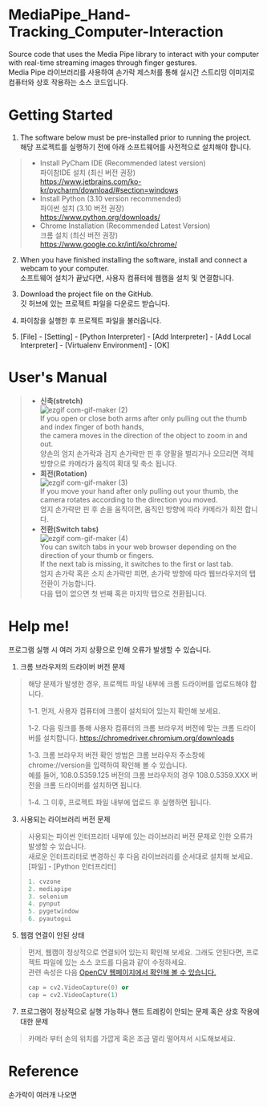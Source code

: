 # MediaPipe_Hand-Tracking_Computer-Interaction
Source code that uses the Media Pipe library to interact with your computer with real-time streaming images through finger gestures.  
Media Pipe 라이브러리를 사용하여 손가락 제스처를 통해 실시간 스트리밍 이미지로 컴퓨터와 상호 작용하는 소스 코드입니다.


# Getting Started
1. The software below must be pre-installed prior to running the project.  
해당 프로젝트를 실행하기 전에 아래 소프트웨어를 사전적으로 설치해야 합니다.  

> * Install PyCham IDE (Recommended latest version)  
> 파이참IDE 설치 (최신 버전 권장)  
> https://www.jetbrains.com/ko-kr/pycharm/download/#section=windows
> * Install Python (3.10 version recommended)  
> 파이썬 설치 (3.10 버전 권장)  
> https://www.python.org/downloads/  
> * Chrome Installation (Recommended Latest Version)  
> 크롬 설치 (최신 버전 권장)  
> https://www.google.co.kr/intl/ko/chrome/  

2. When you have finished installing the software, install and connect a webcam to your computer.  
소프트웨어 설치가 끝났다면, 사용자 컴퓨터에 웹캠을 설치 및 연결합니다.  

3. Download the project file on the GitHub.  
깃 허브에 있는 프로젝트 파일을 다운로드 받습니다.  

4. 파이참을 실행한 후 프로젝트 파일을 불러옵니다.

5. [File] - [Setting] - [Python Interpreter] - [Add Interpreter] - [Add Local Interpreter] - [Virtualenv Environment] - [OK]

# User's Manual
> * **신축(stretch)**   
> ![ezgif com-gif-maker (2)](https://user-images.githubusercontent.com/62827269/208485978-5c9ad4e4-9e21-46ee-8758-0069970d3b01.gif)  
> If you open or close both arms after only pulling out the thumb and index finger of both hands,  
> the camera moves in the direction of the object to zoom in and out.  
> 양손의 엄지 손가락과 검지 손가락만 핀 후 양팔을 벌리거나 오므리면 객체 방향으로 카메라가 움직여 확대 및 축소 됩니다.    
> * **회전(Rotation)**  
> ![ezgif com-gif-maker (3)](https://user-images.githubusercontent.com/62827269/208490553-43013336-c76a-4c92-a0e2-a609f4e3dc56.gif)  
> If you move your hand after only pulling out your thumb, the camera rotates according to the direction you moved.  
> 엄지 손가락만 핀 후 손을 움직이면, 움직인 방향에 따라 카메라가 회전 합니다.  
>  * **전환(Switch tabs)**   
> ![ezgif com-gif-maker (4)](https://user-images.githubusercontent.com/62827269/208494561-9fff82ff-0a60-4907-89cc-07fc22d3a090.gif)  
> You can switch tabs in your web browser depending on the direction of your thumb or fingers.  
>  If the next tab is missing, it switches to the first or last tab.  
>  엄지 손가락 혹은 소지 손가락만 피면, 손가락 방향에 따라 웹브라우저의 탭 전환이 가능합니다.  
>  다음 탭이 없으면 첫 번째 혹은 마지막 탭으로 전환됩니다.  


# Help me!
프로그램 실행 시 여러 가지 상황으로 인해 오류가 발생할 수 있습니다.
1. 크롬 브라우저의 드라이버 버전 문제
> 해당 문제가 발생한 경우, 프로젝트 파일 내부에 크롬 드라이버를 업로드해야 합니다. 
>  
> 1-1. 먼저, 사용자 컴퓨터에 크롬이 설치되어 있는지 확인해 보세요.  
> 
> 1-2. 다음 링크를 통해 사용자 컴퓨터의 크롬 브라우저 버전에 맞는 크롬 드라이버를 설치합니다.
> https://chromedriver.chromium.org/downloads  
> 
> 1-3. 크롬 브라우저 버전 확인 방법은 크롬 브라우저 주소창에 chrome://version을 입력하여 확인해 볼 수 있습니다.  
> 예를 들어, 108.0.5359.125 버전의 크롬 브라우저의 경우 108.0.5359.XXX 버전을 크롬 드라이버를 설치하면 됩니다.  
> 
> 1-4. 그 이후, 프로젝트 파일 내부에 업로드 후 실행하면 됩니다.

3. 사용되는 라이브러리 버전 문제
> 사용되는 파이썬 인터프리터 내부에 있는 라이브러리 버전 문제로 인한 오류가 발생할 수 있습니다.  
> 새로운 인터프리터로 변경하신 후 다음 라이브러리를 순서대로 설치해 보세요.
> [파일] - [Python 인터프리터]
> ```python
> 1. cvzone
> 2. mediapipe
> 3. selenium
> 4. pynput
> 5. pygetwindow
> 6. pyautogui
5. 웹캠 연결이 안된 상태
> 먼저, 웹캠이 정상적으로 연결되어 있는지 확인해 보세요.
> 그래도 안된다면, 프로젝트 파일에 있는 소스 코드를 다음과 같이 수정하세요.  
> 관련 속성은 다음 [OpenCV 웹페이지에서 확인해 볼 수 있습니다.](https://docs.opencv.org/3.4/d4/d15/group__videoio__flags__base.html#ga023786be1ee68a9105bf2e48c700294d)
> ```python
> cap = cv2.VideoCapture(0) or
> cap = cv2.VideoCapture(1)
7. 프로그램이 정상적으로 실행 가능하나 핸드 트레킹이 안되는 문제 혹은 상호 작용에 대한 문제
> 카메라 부터 손의 위치를 가깝게 혹은 조금 멀리 떨어져서 시도해보세요.


# Reference
손가락이 여러개 나오면

